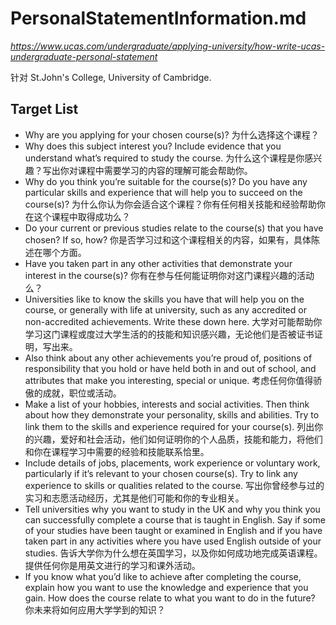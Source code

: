 # PersonalStatementInformation.md
*https://www.ucas.com/undergraduate/applying-university/how-write-ucas-undergraduate-personal-statement*

针对 St.John's College, University of Cambridge.
## Target List
+ Why are you applying for your chosen course(s)?
为什么选择这个课程？
+ Why does this subject interest you? Include evidence that you understand what’s required to study the course.
为什么这个课程是你感兴趣？写出你对课程中需要学习的内容的理解可能会帮助你。
+ Why do you think you’re suitable for the course(s)? Do you have any particular skills and experience that will help you to succeed
  on the course(s)?
为什么你认为你会适合这个课程？你有任何相关技能和经验帮助你在这个课程中取得成功么？
+ Do your current or previous studies relate to the course(s) that you have chosen? If so, how?
你是否学习过和这个课程相关的内容，如果有，具体陈述在哪个方面。
+ Have you taken part in any other activities that demonstrate your interest in the course(s)?
你有在参与任何能证明你对这门课程兴趣的活动么？
+ Universities like to know the skills you have that will help you on the course, or generally with life at university,
  such as any accredited or non-accredited achievements. Write these down here.
大学对可能帮助你学习这门课程或度过大学生活的的技能和知识感兴趣，无论他们是否被证书证明，写出来。
+ Also think about any other achievements you’re proud of, positions of responsibility that you hold or have held both in and out
  of school, and attributes that make you interesting, special or unique.
考虑任何你值得骄傲的成就，职位或活动。
+ Make a list of your hobbies, interests and social activities. Then think about how they demonstrate your personality,
  skills and abilities. Try to link them to the skills and experience required for your course(s).
列出你的兴趣，爱好和社会活动，他们如何证明你的个人品质，技能和能力，将他们和你在课程学习中需要的经验和技能联系恰里。
+ Include details of jobs, placements, work experience or voluntary work, particularly if it’s relevant to your chosen course(s).
  Try to link any experience to skills or qualities related to the course.
写出你曾经参与过的实习和志愿活动经历，尤其是他们可能和你的专业相关。
+ Tell universities why you want to study in the UK and why you think you can successfully complete a course that is taught in
  English. Say if some of your studies have been taught or examined in English and if you have taken part in any activities where
  you have used English outside of your studies.
告诉大学你为什么想在英国学习，以及你如何成功地完成英语课程。提供任何你是用英文进行的学习和课外活动。
+ If you know what you’d like to achieve after completing the course, explain how you want to use the knowledge and experience
  that you gain. How does the course relate to what you want to do in the future?
你未来将如何应用大学学到的知识？